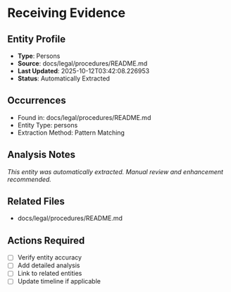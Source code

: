 # Receiving Evidence

## Entity Profile
- **Type**: Persons
- **Source**: docs/legal/procedures/README.md
- **Last Updated**: 2025-10-12T03:42:08.226953
- **Status**: Automatically Extracted

## Occurrences
- Found in: docs/legal/procedures/README.md
- Entity Type: persons
- Extraction Method: Pattern Matching

## Analysis Notes
*This entity was automatically extracted. Manual review and enhancement recommended.*

## Related Files
- docs/legal/procedures/README.md

## Actions Required
- [ ] Verify entity accuracy
- [ ] Add detailed analysis
- [ ] Link to related entities
- [ ] Update timeline if applicable
